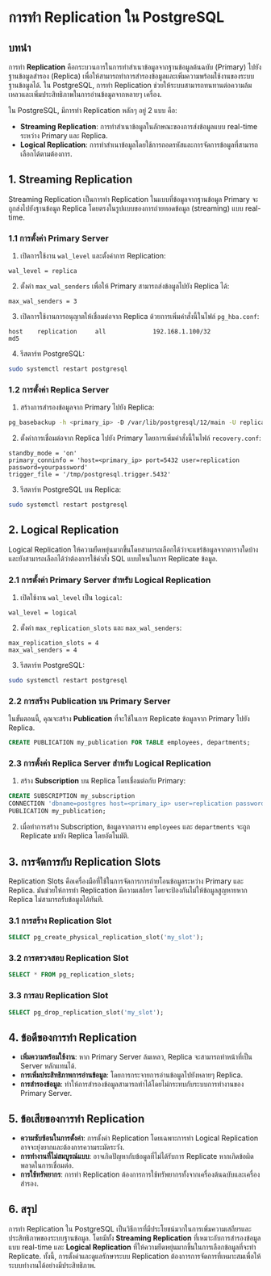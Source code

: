 # การทำ Replication ใน PostgreSQL

## บทนำ

การทำ **Replication** คือกระบวนการในการทำสำเนาข้อมูลจากฐานข้อมูลต้นฉบับ (Primary) ไปยังฐานข้อมูลสำรอง (Replica) เพื่อให้สามารถทำการสำรองข้อมูลและเพิ่มความพร้อมใช้งานของระบบฐานข้อมูลได้. ใน PostgreSQL, การทำ Replication ช่วยให้ระบบสามารถทนทานต่อความล้มเหลวและเพิ่มประสิทธิภาพในการอ่านข้อมูลจากหลายๆ เครื่อง.

ใน PostgreSQL, มีการทำ Replication หลักๆ อยู่ 2 แบบ คือ:

- **Streaming Replication**: การทำสำเนาข้อมูลในลักษณะของการส่งข้อมูลแบบ real-time ระหว่าง Primary และ Replica.
- **Logical Replication**: การทำสำเนาข้อมูลโดยใช้การถอดรหัสและการจัดการข้อมูลที่สามารถเลือกได้ตามต้องการ.

## 1. **Streaming Replication**

Streaming Replication เป็นการทำ Replication ในแบบที่ข้อมูลจากฐานข้อมูล Primary จะถูกส่งไปยังฐานข้อมูล Replica โดยตรงในรูปแบบของการถ่ายทอดข้อมูล (streaming) แบบ real-time.

### 1.1 **การตั้งค่า Primary Server**

1. เปิดการใช้งาน `wal_level` และตั้งค่าการ Replication:

```plaintext
wal_level = replica
```

2. ตั้งค่า `max_wal_senders` เพื่อให้ Primary สามารถส่งข้อมูลไปยัง Replica ได้:

```plaintext
max_wal_senders = 3
```

3. เปิดการใช้งานการอนุญาตให้เชื่อมต่อจาก Replica ด้วยการเพิ่มคำสั่งนี้ในไฟล์ `pg_hba.conf`:

```plaintext
host    replication     all             192.168.1.100/32            md5
```

4. รีสตาร์ท PostgreSQL:

```bash
sudo systemctl restart postgresql
```

### 1.2 **การตั้งค่า Replica Server**

1. สร้างการสำรองข้อมูลจาก Primary ไปยัง Replica:

```bash
pg_basebackup -h <primary_ip> -D /var/lib/postgresql/12/main -U replication -P --wal-method=stream
```

2. ตั้งค่าการเชื่อมต่อจาก Replica ไปยัง Primary โดยการเพิ่มคำสั่งนี้ในไฟล์ `recovery.conf`:

```plaintext
standby_mode = 'on'
primary_conninfo = 'host=<primary_ip> port=5432 user=replication password=yourpassword'
trigger_file = '/tmp/postgresql.trigger.5432'
```

3. รีสตาร์ท PostgreSQL บน Replica:

```bash
sudo systemctl restart postgresql
```

## 2. **Logical Replication**

Logical Replication ให้ความยืดหยุ่นมากขึ้นโดยสามารถเลือกได้ว่าจะแชร์ข้อมูลจากตารางใดบ้างและยังสามารถเลือกได้ว่าต้องการใช้คำสั่ง SQL แบบไหนในการ Replicate ข้อมูล.

### 2.1 **การตั้งค่า Primary Server สำหรับ Logical Replication**

1. เปิดใช้งาน `wal_level` เป็น `logical`:

```plaintext
wal_level = logical
```

2. ตั้งค่า `max_replication_slots` และ `max_wal_senders`:

```plaintext
max_replication_slots = 4
max_wal_senders = 4
```

3. รีสตาร์ท PostgreSQL:

```bash
sudo systemctl restart postgresql
```

### 2.2 **การสร้าง Publication บน Primary Server**

ในขั้นตอนนี้, คุณจะสร้าง **Publication** ที่จะใช้ในการ Replicate ข้อมูลจาก Primary ไปยัง Replica.

```sql
CREATE PUBLICATION my_publication FOR TABLE employees, departments;
```

### 2.3 **การตั้งค่า Replica Server สำหรับ Logical Replication**

1. สร้าง **Subscription** บน Replica โดยเชื่อมต่อกับ Primary:

```sql
CREATE SUBSCRIPTION my_subscription
CONNECTION 'dbname=postgres host=<primary_ip> user=replication password=yourpassword'
PUBLICATION my_publication;
```

2. เมื่อทำการสร้าง Subscription, ข้อมูลจากตาราง `employees` และ `departments` จะถูก Replicate มายัง Replica โดยอัตโนมัติ.

## 3. **การจัดการกับ Replication Slots**

Replication Slots คือเครื่องมือที่ใช้ในการจัดการการถ่ายโอนข้อมูลระหว่าง Primary และ Replica. มันช่วยให้การทำ Replication มีความเสถียร โดยจะป้องกันไม่ให้ข้อมูลสูญหายหาก Replica ไม่สามารถรับข้อมูลได้ทันที.

### 3.1 **การสร้าง Replication Slot**

```sql
SELECT pg_create_physical_replication_slot('my_slot');
```

### 3.2 **การตรวจสอบ Replication Slot**

```sql
SELECT * FROM pg_replication_slots;
```

### 3.3 **การลบ Replication Slot**

```sql
SELECT pg_drop_replication_slot('my_slot');
```

## 4. **ข้อดีของการทำ Replication**

- **เพิ่มความพร้อมใช้งาน**: หาก Primary Server ล้มเหลว, Replica จะสามารถทำหน้าที่เป็น Server หลักแทนได้.
- **การเพิ่มประสิทธิภาพการอ่านข้อมูล**: โดยการกระจายการอ่านข้อมูลไปยังหลายๆ Replica.
- **การสำรองข้อมูล**: ทำให้การสำรองข้อมูลสามารถทำได้โดยไม่กระทบกับระบบการทำงานของ Primary Server.

## 5. **ข้อเสียของการทำ Replication**

- **ความซับซ้อนในการตั้งค่า**: การตั้งค่า Replication โดยเฉพาะการทำ Logical Replication อาจจะยุ่งยากและต้องการความระมัดระวัง.
- **การทำงานที่ไม่สมบูรณ์แบบ**: อาจเกิดปัญหากับข้อมูลที่ไม่ได้รับการ Replicate หากเกิดข้อผิดพลาดในการเชื่อมต่อ.
- **การใช้ทรัพยากร**: การทำ Replication ต้องการการใช้ทรัพยากรทั้งจากเครื่องต้นฉบับและเครื่องสำรอง.

## 6. **สรุป**

การทำ Replication ใน PostgreSQL เป็นวิธีการที่มีประโยชน์มากในการเพิ่มความเสถียรและประสิทธิภาพของระบบฐานข้อมูล. โดยมีทั้ง **Streaming Replication** ที่เหมาะกับการสำรองข้อมูลแบบ real-time และ **Logical Replication** ที่ให้ความยืดหยุ่นมากขึ้นในการเลือกข้อมูลที่จะทำ Replicate. ทั้งนี้, การตั้งค่าและดูแลรักษาระบบ Replication ต้องการการจัดการที่เหมาะสมเพื่อให้ระบบทำงานได้อย่างมีประสิทธิภาพ.